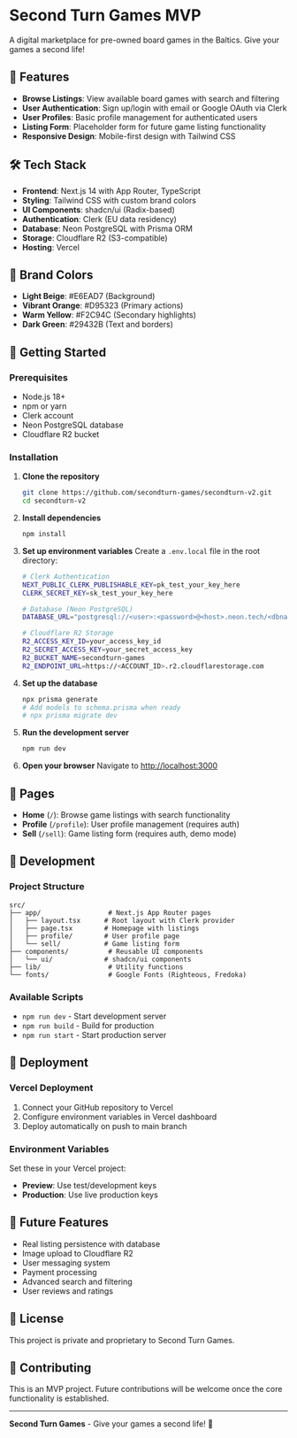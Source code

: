 # Second Turn Games MVP

A digital marketplace for pre-owned board games in the Baltics. Give your games a second life!

## 🚀 Features

- **Browse Listings**: View available board games with search and filtering
- **User Authentication**: Sign up/login with email or Google OAuth via Clerk
- **User Profiles**: Basic profile management for authenticated users
- **Listing Form**: Placeholder form for future game listing functionality
- **Responsive Design**: Mobile-first design with Tailwind CSS

## 🛠️ Tech Stack

- **Frontend**: Next.js 14 with App Router, TypeScript
- **Styling**: Tailwind CSS with custom brand colors
- **UI Components**: shadcn/ui (Radix-based)
- **Authentication**: Clerk (EU data residency)
- **Database**: Neon PostgreSQL with Prisma ORM
- **Storage**: Cloudflare R2 (S3-compatible)
- **Hosting**: Vercel

## 🎨 Brand Colors

- **Light Beige**: #E6EAD7 (Background)
- **Vibrant Orange**: #D95323 (Primary actions)
- **Warm Yellow**: #F2C94C (Secondary highlights)
- **Dark Green**: #29432B (Text and borders)

## 🚀 Getting Started

### Prerequisites

- Node.js 18+ 
- npm or yarn
- Clerk account
- Neon PostgreSQL database
- Cloudflare R2 bucket

### Installation

1. **Clone the repository**
   ```bash
   git clone https://github.com/secondturn-games/secondturn-v2.git
   cd secondturn-v2
   ```

2. **Install dependencies**
   ```bash
   npm install
   ```

3. **Set up environment variables**
   Create a `.env.local` file in the root directory:
   ```bash
   # Clerk Authentication
   NEXT_PUBLIC_CLERK_PUBLISHABLE_KEY=pk_test_your_key_here
   CLERK_SECRET_KEY=sk_test_your_key_here
   
   # Database (Neon PostgreSQL)
   DATABASE_URL="postgresql://<user>:<password>@<host>.neon.tech/<dbname>?sslmode=require"
   
   # Cloudflare R2 Storage
   R2_ACCESS_KEY_ID=your_access_key_id
   R2_SECRET_ACCESS_KEY=your_secret_access_key
   R2_BUCKET_NAME=secondturn-games
   R2_ENDPOINT_URL=https://<ACCOUNT_ID>.r2.cloudflarestorage.com
   ```

4. **Set up the database**
   ```bash
   npx prisma generate
   # Add models to schema.prisma when ready
   # npx prisma migrate dev
   ```

5. **Run the development server**
   ```bash
   npm run dev
   ```

6. **Open your browser**
   Navigate to [http://localhost:3000](http://localhost:3000)

## 📱 Pages

- **Home** (`/`): Browse game listings with search functionality
- **Profile** (`/profile`): User profile management (requires auth)
- **Sell** (`/sell`): Game listing form (requires auth, demo mode)

## 🔧 Development

### Project Structure

```
src/
├── app/                 # Next.js App Router pages
│   ├── layout.tsx      # Root layout with Clerk provider
│   ├── page.tsx        # Homepage with listings
│   ├── profile/        # User profile page
│   └── sell/           # Game listing form
├── components/          # Reusable UI components
│   └── ui/             # shadcn/ui components
├── lib/                 # Utility functions
└── fonts/               # Google Fonts (Righteous, Fredoka)
```

### Available Scripts

- `npm run dev` - Start development server
- `npm run build` - Build for production
- `npm run start` - Start production server

## 🚀 Deployment

### Vercel Deployment

1. Connect your GitHub repository to Vercel
2. Configure environment variables in Vercel dashboard
3. Deploy automatically on push to main branch

### Environment Variables

Set these in your Vercel project:
- **Preview**: Use test/development keys
- **Production**: Use live production keys

## 🔮 Future Features

- Real listing persistence with database
- Image upload to Cloudflare R2
- User messaging system
- Payment processing
- Advanced search and filtering
- User reviews and ratings

## 📄 License

This project is private and proprietary to Second Turn Games.

## 🤝 Contributing

This is an MVP project. Future contributions will be welcome once the core functionality is established.

---

**Second Turn Games** - Give your games a second life! 🎲
